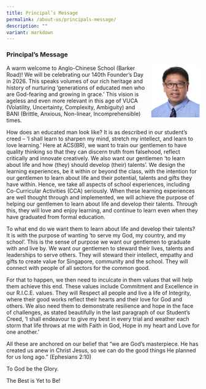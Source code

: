 ```yaml
---
title: Principal’s Message
permalink: /about-us/principals-message/
description: ""
variant: markdown
---
```

### **Principal’s Message**

<img src="/images/principal.jpg" style="width:25%;margin-left:15px;" align="right">

A warm welcome to Anglo-Chinese School (Barker Road)! We will be celebrating our 140th Founder’s Day in 2026.  This speaks volumes of our rich heritage and history of nurturing ‘generations of educated men who are God-fearing and growing in grace.’  This vision is ageless and even more relevant in this age of VUCA (Volatility, Uncertainty, Complexity, Ambiguity) and BANI (Brittle, Anxious, Non-linear, Incomprehensible) times. 

How does an educated man look like? It is as described in our student’s creed – ‘I shall learn to sharpen my mind, stretch my intellect, and learn to love learning.’ Here at ACS(BR), we want to train our gentlemen to have quality thinking so that they can discern truth from falsehood, reflect critically and innovate creatively. We also want our gentlemen ‘to learn about life and how (they) should develop (their) talents’. We design the learning experiences, be it within or beyond the class, with the intention for our gentlemen to learn about life and their potential, talents and gifts they have within.  Hence, we take all aspects of school experiences, including Co-Curricular Activities (CCA) seriously. When these learning experiences are well thought through and implemented, we will achieve the purpose of helping our gentlemen to learn about life and develop their talents. Through this, they will love and enjoy learning, and continue to learn even when they have graduated from formal education.

To what end do we want them to learn about life and develop their talents? It is with the purpose of wanting ‘to serve my God, my country, and my school’. This is the sense of purpose we want our gentlemen to graduate with and live by. We want our gentlemen to steward their lives, talents and leaderships to serve others. They will steward their intellect, empathy and gifts to create value for Singapore, community and the school. They will connect with people of all sectors for the common good.

For that to happen, we then need to inculcate in them values that will help them achieve this end. These values include Commitment and Excellence in our R.I.C.E. values. They will Respect all people and live a life of Integrity, where their good works reflect their hearts and their love for God and others. We also need them to demonstrate resilience and hope in the face of challenges, as stated beautifully in the last paragraph of our Student’s Creed, ‘I shall endeavour to give my best in every trial and weather each storm that life throws at me with Faith in God, Hope in my heart and Love for one another.’

All these are anchored on our belief that “we are God’s masterpiece. He has created us anew in Christ Jesus, so we can do the good things He planned for us long ago.” (Ephesians 2:10)

To God be the Glory.

The Best is Yet to Be!
